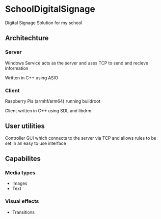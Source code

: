 # SchoolDigitalSignage
Digital Signage Solution for my school

## Architechture

### Server
Windows Service acts as the server and uses TCP to send and recieve information

Written in C++ using ASIO

### Client
Raspberry Pis (armhf/arm64) running buildroot

Client written in C++ using SDL and libdrm

## User utilities

Controller GUI which connects to the server via TCP and allows rules to be set in an easy to use interface

## Capabilites

### Media types

- Images
- Text

### Visual effects

- Transitions
